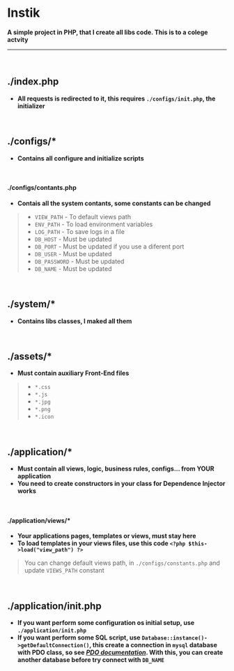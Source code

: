 # Instik

**A simple project in PHP, that I create all libs code. This is to a colege actvity**

---

<br/>

## ./index.php

 - **All requests is redirected to it, this requires `./configs/init.php`, the initializer**

<br/>

## ./configs/*

 - **Contains all configure and initialize scripts**


<br/>

 #### ./configs/contants.php

 - **Contais all the system contants, some constants can be changed**
 
 > - `VIEW_PATH` - To default views path
 > - `ENV_PATH` - To load environment variables
 > - `LOG_PATH` - To save logs in a file
 > - `DB_HOST` - Must be updated
 > - `DB_PORT` - Must be updated if you use a diferent port
 > - `DB_USER` - Must be updated
 > - `DB_PASSWORD` - Must be updated
 > - `DB_NAME` - Must be updated

<br/>

## ./system/*

 - **Contains libs classes, I maked all them**

<br/>

## ./assets/*

 - **Must contain auxiliary Front-End files**
 > - `*.css`
 > - `*.js`
 > - `*.jpg`
 > - `*.png`
 > - `*.icon`

<br/>

## ./application/*

 - **Must contain all views, logic, business rules, configs... from YOUR application**
 - **You need to create constructors in your class for Dependence Injector works**

<br/>

 #### ./application/views/*

 - **Your applications pages, templates or views, must stay here**
 - **To load templates in your views files, use this code `<?php $this->load("view_path") ?>`**

 > You can change default views path, in `./configs/constants.php` and update `VIEWS_PATH` constant

<br/>

## ./application/init.php

 - **If you want perform some configuration os initial setup, use `./application/init.php`**
 - **If you want perform some SQL script, use `Database::instance()->getDefaultConnection()`, this create a connection in `mysql` database with PDO class, so see _[PDO documentation](https://www.php.net/manual/pt_BR/class.pdo.php)_. With this, you can create another database before try connect with `DB_NAME`**